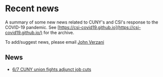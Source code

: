 # Recent news

A summary of some new news related to CUNY's and CSI's response to the COVID-19 pandemic. See [https://csi-covid19.github.io](https://csi-covid19.github.io/) for the archive.

To add/suggest news, please email [John Verzani](mailto:jverzani@gmail.com)


## News


* [6/7  CUNY union fights adjunct job cuts](https://riverdalepress.com/stories/cuny-union-fights-adjunct-job-cuts,71936)

